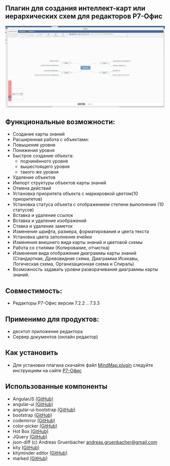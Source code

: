 ## Плагин для создания интеллект-карт или иерархических схем для редакторов Р7-Офис
<img alt="Preview" width="624px" src="https://github.com/VNexsus/MindMap-plugin/blob/main/Preview.png">

## Функциональные возможности:
-	Создание карты знаний
-	Расширенная работа с объектами:
  -	Повышения уровня
  -	Понижения уровня
  -	Быстрое создание объекта:
      -	подчинённого уровня
      -	вышестоящего уровня
      -	такого же уровня
  -	Удаление объектов
  -	Импорт структуры объектов карты знаний
  -	Отмена действий
  -	Установка приоритета объекта с маркировкой цветом(10 приоритетов)
  -	Установка статуса объекта с отображением степени выполнения (10 статусов)
-	Вставка и удаление ссылок
-	Вставка и удаление изображений
-	Ставка и удаление заметок
-	Изменение шрифта, размера, форматирования и цвета текста
-	Установка цвета заполнения ячейки
-	Изменения внешнего вида карты знаний и цветовой схемы
-	Работа со стилями (Копирование, отчистка)
-	Изменения вида отображения диаграммы карты знаний (Стандартная, Древовидная схема, Диаграмма Исикавы, Логическая схема, Организационная схема и Спираль)
-	Возможность задавать уровни разворачивания диаграммы карты знаний.

## Совместимость:
*	Редакторы Р7-Офис версии 7.2.2 .. 7.3.3

## Применимо для продуктов:
*	десктоп приложение редактора
*	Сервер документов (онлайн редактор)

## Как установить
*	Для установки плагина скачайте файл <a href="https://github.com/VNexsus/MindMap-plugin/blob/main/MindMap.plugin">MindMap.plugin</a> следуйте инструкциям на сайте <a href="https://support.r7-office.ru/desktop_editors/api_desktop_editors/api_desktop_editors_general/adding-plugins/">Р7-Офиc</a>
	
## Использованные компоненты
* AngularJS <a href="https://github.com/angular/angular.js">(GitHub)</a>
* angular-ui <a href="https://github.com/angular-ui/">(GitHub)</a>
* angular-ui-bootstrap <a href="http://angular-ui.github.io/bootstrap/">(GitHub)</a>
* bootstrap <a href="https://github.com/twbs/bootstrap">(GitHub)</a>
* codemirror <a href="https://github.com/codemirror/dev">(GitHub)</a>
* color-picker <a href="https://github.com/zhangbobell/color-picker">(GitHub)</a>
* Hot Box <a href="https://github.com/fex-team/hotbox">(GitHub)</a>
* JQuery <a href="https://github.com/jquery/jquery">(GitHub)</a>
* json-diff (c) Andreas Gruenbacher <andreas.gruenbacher@gmail.com>
* kity <a href="https://github.com/fex-team/kity/">(GitHub)</a>
* kityminder editor <a href="https://github.com/fex-team/kity/">(GitHub)</a>
* marked <a href="https://github.com/markedjs/marked">(GitHub)</a>
